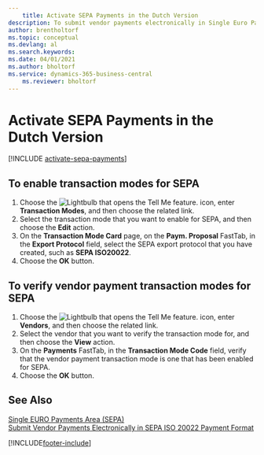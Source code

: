 ```yaml
---
    title: Activate SEPA Payments in the Dutch Version
description: To submit vendor payments electronically in Single Euro Payments Area (SEPA) ISO 20022 payment format, you must set up prerequisites for enabling SEPA payments.
author: brentholtorf
ms.topic: conceptual
ms.devlang: al
ms.search.keywords:
ms.date: 04/01/2021
ms.author: bholtorf
ms.service: dynamics-365-business-central
    ms.reviewer: bholtorf
---
```

# Activate SEPA Payments in the Dutch Version

[!INCLUDE [activate-sepa-payments](../includes/BENL/activate-sepa-payments.md)]

## To enable transaction modes for SEPA  

1. Choose the ![Lightbulb that opens the Tell Me feature.](../../media/ui-search/search_small.png "Tell me what you want to do") icon, enter **Transaction Modes**, and then choose the related link.  
2. Select the transaction mode that you want to enable for SEPA, and then choose the **Edit** action.  
3. On the **Transaction Mode Card** page, on the **Paym. Proposal** FastTab, in the **Export Protocol** field, select the SEPA export protocol that you have created, such as **SEPA ISO20022**.  
4. Choose the **OK** button.  

## To verify vendor payment transaction modes for SEPA  

1. Choose the ![Lightbulb that opens the Tell Me feature.](../../media/ui-search/search_small.png "Tell me what you want to do") icon, enter **Vendors**, and then choose the related link.  
2. Select the vendor that you want to verify the transaction mode for, and then choose the **View** action.  
3. On the **Payments** FastTab, in the **Transaction Mode Code** field, verify that the vendor payment transaction mode is one that has been enabled for SEPA.  
4. Choose the **OK** button.  

## See Also  

[Single EURO Payments Area (SEPA)](single-euro-payments-area-sepa-.md)  
[Submit Vendor Payments Electronically in SEPA ISO 20022 Payment Format](how-to-submit-vendor-payments-electronically-in-sepa-iso-20022-payment-format.md)  


[!INCLUDE[footer-include](../../includes/footer-banner.md)]